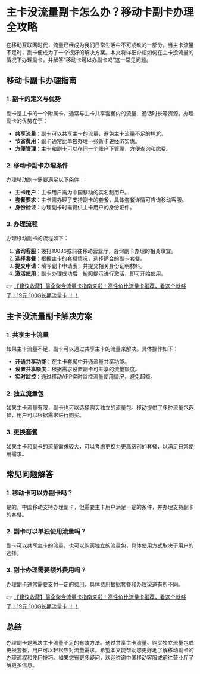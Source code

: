 # 主卡没流量副卡怎么办？移动卡副卡办理全攻略

在移动互联网时代，流量已经成为我们日常生活中不可或缺的一部分。当主卡流量不足时，副卡便成为了一个很好的解决方案。本文将详细介绍如何在主卡没流量的情况下办理副卡，并解答“移动卡可以办副卡吗”这一常见问题。

## 移动卡副卡办理指南

### 1. 副卡的定义与优势
副卡是主卡的一个附属卡，通常与主卡共享套餐内的流量、通话时长等资源。办理副卡的优势在于：
- **共享流量**：副卡可以共享主卡的流量，避免主卡流量不足的尴尬。
- **节省费用**：副卡通常比单独办理一张新卡更经济实惠。
- **方便管理**：主卡和副卡可以在同一个账户下管理，方便查询和缴费。

### 2. 移动卡副卡办理条件
办理移动副卡需要满足以下条件：
- **主卡用户**：主卡用户需为中国移动的实名制用户。
- **套餐要求**：主卡需办理了支持副卡的套餐，具体套餐详情可咨询移动客服。
- **身份验证**：办理副卡时需提供主卡用户的身份证件。

### 3. 办理流程
办理移动副卡的流程如下：
1. **咨询客服**：拨打10086或前往移动营业厅，咨询副卡办理的相关事宜。
2. **选择套餐**：根据主卡的套餐情况，选择适合的副卡套餐。
3. **提交申请**：填写副卡申请表，并提交相关身份证明材料。
4. **激活使用**：副卡办理成功后，按照提示进行激活，即可开始使用。

👉 [【建议收藏】最全聚合流量卡指南来啦！高性价比流量卡推荐，看这个就够了！19元 100G长期流量卡 ！！](https://bit.ly/Liuliangka)

## 主卡没流量副卡解决方案

### 1. 共享主卡流量
如果主卡流量不足，副卡可以通过共享主卡的流量来解决。具体操作如下：
- **开通共享功能**：在主卡套餐中开通流量共享功能。
- **设置共享额度**：根据需求设置副卡可共享的流量额度。
- **实时监控**：通过移动APP实时监控流量使用情况，避免超额。

### 2. 独立流量包
如果主卡流量有限，副卡也可以选择购买独立的流量包。移动提供了多种流量包选择，用户可以根据需求进行购买。

### 3. 更换套餐
如果主卡和副卡的流量需求较大，可以考虑更换为更高级别的套餐，以满足日常使用需求。

## 常见问题解答

### 1. 移动卡可以办副卡吗？
是的，中国移动支持办理副卡，但需要主卡用户满足一定的条件，并办理支持副卡的套餐。

### 2. 副卡可以单独使用流量吗？
副卡可以共享主卡的流量，也可以购买独立的流量包，具体使用方式取决于用户的选择。

### 3. 副卡办理需要额外费用吗？
办理副卡通常需要支付一定的费用，具体费用根据套餐和办理渠道有所不同。

👉 [【建议收藏】最全聚合流量卡指南来啦！高性价比流量卡推荐，看这个就够了！19元 100G长期流量卡 ！！](https://bit.ly/Liuliangka)

## 总结
办理副卡是解决主卡流量不足的有效方法。通过共享主卡流量、购买独立流量包或更换套餐，用户可以轻松应对流量需求。希望本文能帮助您更好地了解移动副卡的办理流程和使用技巧。如果您有更多疑问，欢迎咨询中国移动客服或前往营业厅了解更多信息。